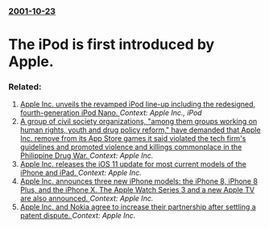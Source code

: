 ### [2001-10-23](/news/2001/10/23/index.md)

#  The iPod is first introduced by Apple.




### Related:

1. [ Apple Inc. unveils the revamped iPod line-up including the redesigned, fourth-generation iPod Nano. ](/news/2008/09/9/apple-inc-unveils-the-revamped-ipod-line-up-including-the-redesigned-fourth-generation-ipod-nano.md) _Context: Apple Inc., iPod_
2. [A group of civil society organizations, "among them groups working on human rights, youth and drug policy reform," have demanded that Apple Inc. remove from its App Store games it said violated the tech firm's guidelines and promoted violence and killings commonplace in the Philippine Drug War. ](/news/2017/10/13/a-group-of-civil-society-organizations-among-them-groups-working-on-human-rights-youth-and-drug-policy-reform-have-demanded-that-apple.md) _Context: Apple Inc._
3. [Apple Inc. releases the iOS 11 update for most current models of the iPhone and iPad. ](/news/2017/09/19/apple-inc-releases-the-ios-11-update-for-most-current-models-of-the-iphone-and-ipad.md) _Context: Apple Inc._
4. [Apple Inc. announces three new iPhone models: the iPhone 8, iPhone 8 Plus, and the iPhone X. The Apple Watch Series 3 and a new Apple TV are also announced. ](/news/2017/09/12/apple-inc-announces-three-new-iphone-models-the-iphone-8-iphone-8-plus-and-the-iphone-x-the-apple-watch-series-3-and-a-new-apple-tv-are.md) _Context: Apple Inc._
5. [Apple Inc. and Nokia agree to increase their partnership after settling a patent dispute. ](/news/2017/05/23/apple-inc-and-nokia-agree-to-increase-their-partnership-after-settling-a-patent-dispute.md) _Context: Apple Inc._
